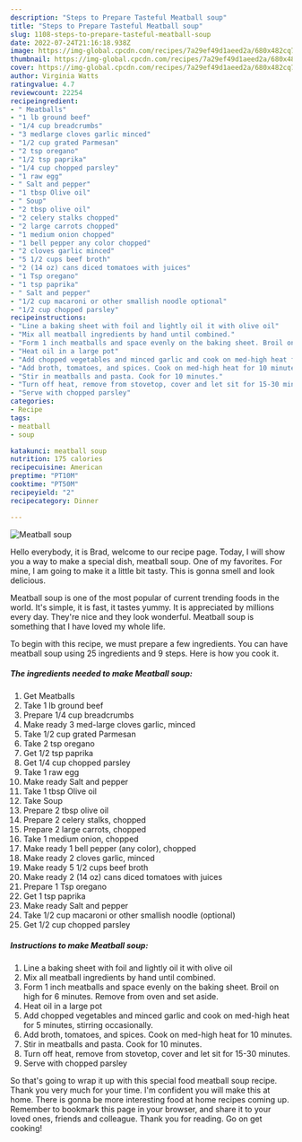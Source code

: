 ```yaml
---
description: "Steps to Prepare Tasteful Meatball soup"
title: "Steps to Prepare Tasteful Meatball soup"
slug: 1108-steps-to-prepare-tasteful-meatball-soup
date: 2022-07-24T21:16:18.938Z
image: https://img-global.cpcdn.com/recipes/7a29ef49d1aeed2a/680x482cq70/meatball-soup-recipe-main-photo.jpg
thumbnail: https://img-global.cpcdn.com/recipes/7a29ef49d1aeed2a/680x482cq70/meatball-soup-recipe-main-photo.jpg
cover: https://img-global.cpcdn.com/recipes/7a29ef49d1aeed2a/680x482cq70/meatball-soup-recipe-main-photo.jpg
author: Virginia Watts
ratingvalue: 4.7
reviewcount: 22254
recipeingredient:
- " Meatballs"
- "1 lb ground beef"
- "1/4 cup breadcrumbs"
- "3 medlarge cloves garlic minced"
- "1/2 cup grated Parmesan"
- "2 tsp oregano"
- "1/2 tsp paprika"
- "1/4 cup chopped parsley"
- "1 raw egg"
- " Salt and pepper"
- "1 tbsp Olive oil"
- " Soup"
- "2 tbsp olive oil"
- "2 celery stalks chopped"
- "2 large carrots chopped"
- "1 medium onion chopped"
- "1 bell pepper any color chopped"
- "2 cloves garlic minced"
- "5 1/2 cups beef broth"
- "2 (14 oz) cans diced tomatoes with juices"
- "1 Tsp oregano"
- "1 tsp paprika"
- " Salt and pepper"
- "1/2 cup macaroni or other smallish noodle optional"
- "1/2 cup chopped parsley"
recipeinstructions:
- "Line a baking sheet with foil and lightly oil it with olive oil"
- "Mix all meatball ingredients by hand until combined."
- "Form 1 inch meatballs and space evenly on the baking sheet. Broil on high for 6 minutes. Remove from oven and set aside."
- "Heat oil in a large pot"
- "Add chopped vegetables and minced garlic and cook on med-high heat for 5 minutes, stirring occasionally."
- "Add broth, tomatoes, and spices. Cook on med-high heat for 10 minutes."
- "Stir in meatballs and pasta. Cook for 10 minutes."
- "Turn off heat, remove from stovetop, cover and let sit for 15-30 minutes."
- "Serve with chopped parsley"
categories:
- Recipe
tags:
- meatball
- soup

katakunci: meatball soup 
nutrition: 175 calories
recipecuisine: American
preptime: "PT10M"
cooktime: "PT50M"
recipeyield: "2"
recipecategory: Dinner

---
```



![Meatball soup](https://img-global.cpcdn.com/recipes/7a29ef49d1aeed2a/680x482cq70/meatball-soup-recipe-main-photo.jpg)

Hello everybody, it is Brad, welcome to our recipe page. Today, I will show you a way to make a special dish, meatball soup. One of my favorites. For mine, I am going to make it a little bit tasty. This is gonna smell and look delicious.

Meatball soup is one of the most popular of current trending foods in the world. It's simple, it is fast, it tastes yummy. It is appreciated by millions every day. They're nice and they look wonderful. Meatball soup is something that I have loved my whole life.




To begin with this recipe, we must prepare a few ingredients. You can have meatball soup using 25 ingredients and 9 steps. Here is how you cook it.

<!--inarticleads1-->

##### The ingredients needed to make Meatball soup:

1. Get  Meatballs
1. Take 1 lb ground beef
1. Prepare 1/4 cup breadcrumbs
1. Make ready 3 med-large cloves garlic, minced
1. Take 1/2 cup grated Parmesan
1. Take 2 tsp oregano
1. Get 1/2 tsp paprika
1. Get 1/4 cup chopped parsley
1. Take 1 raw egg
1. Make ready  Salt and pepper
1. Take 1 tbsp Olive oil
1. Take  Soup
1. Prepare 2 tbsp olive oil
1. Prepare 2 celery stalks, chopped
1. Prepare 2 large carrots, chopped
1. Take 1 medium onion, chopped
1. Make ready 1 bell pepper (any color), chopped
1. Make ready 2 cloves garlic, minced
1. Make ready 5 1/2 cups beef broth
1. Make ready 2 (14 oz) cans diced tomatoes with juices
1. Prepare 1 Tsp oregano
1. Get 1 tsp paprika
1. Make ready  Salt and pepper
1. Take 1/2 cup macaroni or other smallish noodle (optional)
1. Get 1/2 cup chopped parsley




<!--inarticleads2-->

##### Instructions to make Meatball soup:

1. Line a baking sheet with foil and lightly oil it with olive oil
1. Mix all meatball ingredients by hand until combined.
1. Form 1 inch meatballs and space evenly on the baking sheet. Broil on high for 6 minutes. Remove from oven and set aside.
1. Heat oil in a large pot
1. Add chopped vegetables and minced garlic and cook on med-high heat for 5 minutes, stirring occasionally.
1. Add broth, tomatoes, and spices. Cook on med-high heat for 10 minutes.
1. Stir in meatballs and pasta. Cook for 10 minutes.
1. Turn off heat, remove from stovetop, cover and let sit for 15-30 minutes.
1. Serve with chopped parsley




So that's going to wrap it up with this special food meatball soup recipe. Thank you very much for your time. I'm confident you will make this at home. There is gonna be more interesting food at home recipes coming up. Remember to bookmark this page in your browser, and share it to your loved ones, friends and colleague. Thank you for reading. Go on get cooking!
